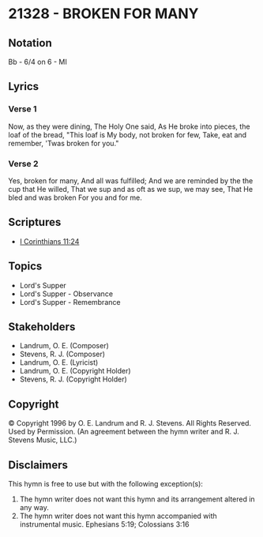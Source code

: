 # 21328 - BROKEN FOR MANY

## Notation

Bb - 6/4 on 6 - MI

## Lyrics

### Verse 1

Now, as they were dining, The Holy One said, As He broke into pieces, the loaf of the bread, "This loaf is My body, not broken for few, Take, eat and remember, 'Twas broken for you."

### Verse 2

Yes, broken for many, And all was fulfilled; And we are reminded by the the cup that He willed, That we sup and as oft as we sup, we may see, That He bled and was broken For you and for me. 


## Scriptures

- [I Corinthians 11:24](https://www.biblegateway.com/passage/?search=I%20Corinthians%2011%3A24)

## Topics

- Lord's Supper
- Lord's Supper - Observance
- Lord's Supper - Remembrance

## Stakeholders

- Landrum, O. E. (Composer)
- Stevens, R. J. (Composer)
- Landrum, O. E. (Lyricist)
- Landrum, O. E. (Copyright Holder)
- Stevens, R. J. (Copyright Holder)

## Copyright

© Copyright 1996 by O. E. Landrum and R. J. Stevens.  All Rights Reserved. Used by Permission.
(An agreement between the hymn writer and R. J. Stevens Music, LLC.)

## Disclaimers

This hymn is free to use but with the following exception(s):
1. The hymn writer does not want this hymn and its arrangement altered in any way.
2. The hymn writer does not want this hymn accompanied with instrumental music.
Ephesians 5:19; Colossians 3:16

